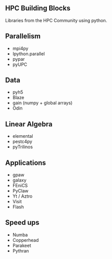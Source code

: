 HPC Building Blocks
-------------------

Libraries from the HPC Community using python.



## Parallelism

* mpi4py
* Ipython.parallel
* pypar
* pyUPC



## Data

* pyh5
* Blaze
* gain (numpy + global arrays)
* Odin



## Linear Algebra

* elemental
* pestc4py
* pyTrilinos



## Applications

* gpaw
* galaxy
* FEniCS
* PyClaw
* Yt / Aztro
* Visit
* Flash



## Speed ups

* Numba
* Copperhead
* Parakeet
* Pythran
